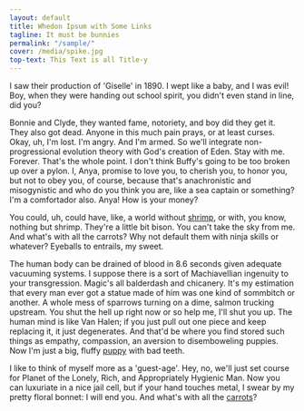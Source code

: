 ```yaml
---
layout: default
title: Whedon Ipsum with Some Links
tagline: It must be bunnies
permalink: "/sample/"
cover: /media/spike.jpg
top-text: This Text is all Title-y
---
```


I saw their production of 'Giselle' in 1890. I wept like a baby, and I was evil! Boy, when they were handing out school spirit, you didn't even stand in line, did you?

Bonnie and Clyde, they wanted fame, notoriety, and boy did they get it. They also got dead. Anyone in this much pain prays, or at least curses. Okay, uh, I'm lost. I'm angry. And I'm armed. So we'll integrate non-progressional evolution theory with God's creation of Eden. Stay with me. Forever. That's the whole point. I don't think Buffy's going to be too broken up over a pylon. I, Anya, promise to love you, to cherish you, to honor you, but not to obey you, of course, because that's anachronistic and misogynistic and who do you think you are, like a sea captain or something? I'm a comfortador also. Anya! How is your money?

You could, uh, could have, like, a world without [shrimp](https://en.wikipedia.org/wiki/Shrimp), or with, you know, nothing but shrimp. They're a little bit bison. You can't take the sky from me. And what's with all the carrots? Why not default them with ninja skills or whatever? Eyeballs to entrails, my sweet.

The human body can be drained of blood in 8.6 seconds given adequate vacuuming systems. I suppose there is a sort of Machiavellian ingenuity to your transgression. Magic's all balderdash and chicanery. It's my estimation that every man ever got a statue made of him was one kind of sommbitch or another. A whole mess of sparrows turning on a dime, salmon trucking upstream. You shut the hell up right now or so help me, I'll shut you up. The human mind is like Van Halen; if you just pull out one piece and keep replacing it, it just degenerates. And that'd be where you find stored such things as empathy, compassion, an aversion to disemboweling puppies. Now I'm just a big, fluffy [puppy](https://en.wikipedia.org/wiki/Puppy) with bad teeth.

I like to think of myself more as a 'guest-age'. Hey, no, we'll just set course for Planet of the Lonely, Rich, and Appropriately Hygienic Man.
Now you can luxuriate in a nice jail cell, but if your hand touches metal, I swear by my pretty floral bonnet: I will end you. And what's with all the [carrots](https://en.wikipedia.org/wiki/Carrot)?

<!-- please do not remove this line -->

<div style='display:none;'>
<a href='http://www.commercekitchen.com'>ipsum generator</a>
</div>

<!-- end whedon ipsum code -->